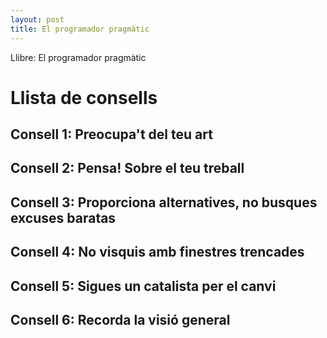 ```yaml
---
layout: post
title: El programador pragmàtic
---
```


Llibre: El programador pragmàtic


# Llista de consells

## Consell 1: Preocupa't del teu art
## Consell 2: Pensa! Sobre el teu treball
## Consell 3: Proporciona alternatives, no busques excuses baratas
## Consell 4: No visquis amb finestres trencades
## Consell 5: Sigues un catalista per el canvi
## Consell 6: Recorda la visió general

